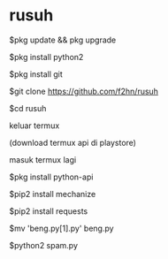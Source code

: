 # rusuh

$pkg update && pkg upgrade

$pkg install python2

$pkg install git

$git clone https://github.com/f2hn/rusuh

$cd rusuh




keluar termux

(download termux api di playstore)

masuk termux lagi




$pkg install python-api

$pip2 install mechanize

$pip2 install requests

$mv 'beng.py[1].py' beng.py

$python2 spam.py
